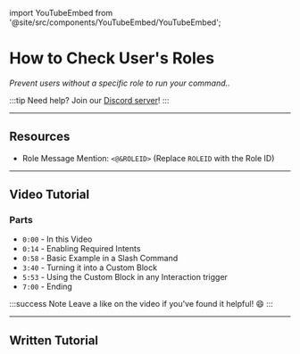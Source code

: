 import YouTubeEmbed from '@site/src/components/YouTubeEmbed/YouTubeEmbed';

# How to Check User's Roles
*Prevent users without a specific role to run your command..*

:::tip
Need help? Join our [Discord server](https://dsc.gg/inventutor)!
:::

***

## Resources
- Role Message Mention: `<@&ROLEID>` (Replace `ROLEID` with the Role ID)

***

## Video Tutorial

### Parts

- `0:00` - In this Video
- `0:14` - Enabling Required Intents
- `0:58` - Basic Example in a Slash Command
- `3:40` - Turning it into a Custom Block
- `5:53` - Using the Custom Block in any Interaction trigger
- `7:00` - Ending

<YouTubeEmbed videoId="cLm2CgpSeTw" title="YouTube Video" />

:::success Note
Leave a like on the video if you've found it helpful! 😄
:::

***

## Written Tutorial


